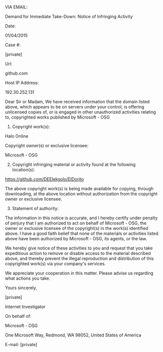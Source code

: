 VIA EMAIL:

Demand for Immediate Take-Down: Notice of Infringing Activity

Date:

01/04/2015

Case #:

[private]

Url:

github.com

Host IP Address:

192.30.252.131


Dear Sir or Madam,
We have received information that the domain listed above, which appears to be on servers under your control, is offering unlicensed copies of, or is engaged in other unauthorized activities relating to, copyrighted works published by Microsoft - OSG

1. Copyright work(s):  
  
  Halo Online
  
  Copyright owner(s) or exclusive licensee:

  Microsoft - OSG

2. Copyright infringing material or activity found at the following location(s):  
  
  https://github.com/DEElekgolo/ElDorito
  
  The above copyright work(s) is being made available for copying, through downloading, at the above location without authorization from the copyright owner or exclusive licensee.
  
3. Statement of authority:  
  
  The information in this notice is accurate, and I hereby certify under penalty of perjury that I am authorized to act on behalf of Microsoft - OSG, the owner or exclusive licensee of the copyright(s) in the work(s) identified above. I have a good faith belief that none of the materials or activities listed above have been authorized by Microsoft - OSG, its agents, or the law.
  
  We hereby give notice of these activities to you and request that you take expeditious action to remove or disable access to the material described above, and thereby prevent the illegal reproduction and distribution of this copyrighted work(s) via your company's services.

We appreciate your cooperation in this matter. Please advise us regarding what actions you take.

Yours sincerely,

[private]

Internet Investigator

On behalf of:

Microsoft - OSG

One Microsoft Way, Redmond, WA 98052, United States of America

E-mail: [private]
